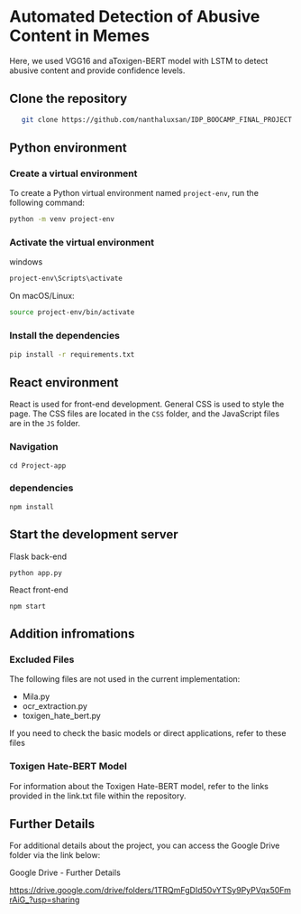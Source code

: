 # Automated Detection of Abusive Content in Memes

Here, we used VGG16 and aToxigen-BERT model with LSTM to detect abusive content and provide confidence levels.

## Clone the repository

```bash
   git clone https://github.com/nanthaluxsan/IDP_BOOCAMP_FINAL_PROJECT
```

## Python environment

### Create a virtual environment

To create a Python virtual environment named `project-env`, run the following command:

```bash
python -m venv project-env
```

### Activate the virtual environment

windows

```bash
project-env\Scripts\activate
```

On macOS/Linux:

```bash
source project-env/bin/activate
```

### Install the dependencies

```bash
pip install -r requirements.txt
```

## React environment

React is used for front-end development. General CSS is used to style the page. The CSS files are located in the `CSS` folder, and the JavaScript files are in the `JS` folder.

### Navigation

```Base
cd Project-app
```

### dependencies

```Base
npm install
```

## Start the development server

Flask back-end

```Base
python app.py
```

React front-end

```Base
npm start
```

## Addition infromations

### Excluded Files

The following files are not used in the current implementation:

- Mila.py
- ocr_extraction.py
- toxigen_hate_bert.py

If you need to check the basic models or direct applications, refer to these files

### Toxigen Hate-BERT Model

For information about the Toxigen Hate-BERT model, refer to the links provided in the link.txt file within the repository.

## Further Details

For additional details about the project, you can access the Google Drive folder via the link below:

Google Drive - Further Details

<https://drive.google.com/drive/folders/1TRQmFgDId50vYTSy9PyPVqx50FmrAiG_?usp=sharing>
